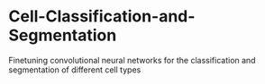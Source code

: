# Cell-Classification-and-Segmentation
Finetuning convolutional neural networks for the classification and segmentation of different cell types
